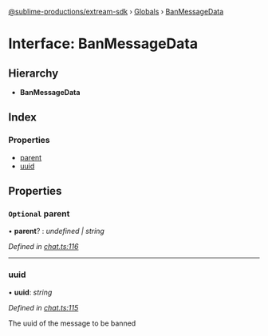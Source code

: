 [@sublime-productions/extream-sdk](../README.md) › [Globals](../globals.md) › [BanMessageData](banmessagedata.md)

# Interface: BanMessageData

## Hierarchy

* **BanMessageData**

## Index

### Properties

* [parent](banmessagedata.md#optional-parent)
* [uuid](banmessagedata.md#uuid)

## Properties

### `Optional` parent

• **parent**? : *undefined | string*

*Defined in [chat.ts:116](https://github.com/Extream-SaaS/ex-sdk/blob/b2de5a9/src/chat.ts#L116)*

___

###  uuid

• **uuid**: *string*

*Defined in [chat.ts:115](https://github.com/Extream-SaaS/ex-sdk/blob/b2de5a9/src/chat.ts#L115)*

The uuid of the message to be banned
